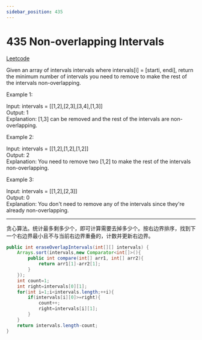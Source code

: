 ```yaml
---
sidebar_position: 435
---
```


# 435 Non-overlapping Intervals

[Leetcode](https://leetcode.com/problems/non-overlapping-intervals/)

Given an array of intervals intervals where intervals[i] = [starti, endi], return the minimum number of intervals you need to remove to make the rest of the intervals non-overlapping.

Example 1:

Input: intervals = [[1,2],[2,3],[3,4],[1,3]]  
Output: 1  
Explanation: [1,3] can be removed and the rest of the intervals are non-overlapping.  

Example 2:

Input: intervals = [[1,2],[1,2],[1,2]]  
Output: 2  
Explanation: You need to remove two [1,2] to make the rest of the intervals non-overlapping.  

Example 3:

Input: intervals = [[1,2],[2,3]]  
Output: 0  
Explanation: You don't need to remove any of the intervals since they're already non-overlapping.  

---

贪心算法。统计最多剩多少个，即可计算需要去掉多少个。按右边界排序，找到下一个右边界最小且不与当前右边界重叠的，计数并更新右边界。

```java
public int eraseOverlapIntervals(int[][] intervals) {
    Arrays.sort(intervals,new Comparator<int[]>(){
        public int compare(int[] arr1, int[] arr2){
            return arr1[1]-arr2[1];
        }
    });
    int count=1;
    int right=intervals[0][1];
    for(int i=1;i<intervals.length;++i){
        if(intervals[i][0]>=right){
            count++;
            right=intervals[i][1];
        }
    }
    return intervals.length-count;
}
```

